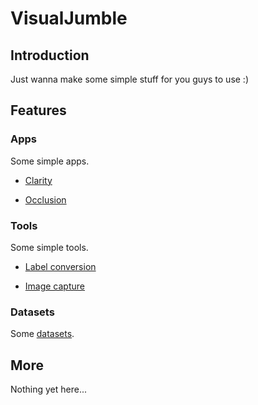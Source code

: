 # VisualJumble

## Introduction

Just wanna make some simple stuff for you guys to use :)

## Features
### Apps

Some simple apps.

- [Clarity]()

- [Occlusion]()


### Tools

Some simple tools.

- [Label conversion]()

- [Image capture]()



### Datasets

Some [datasets]().

## More

Nothing yet here...
